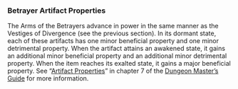 ### Betrayer Artifact Properties

The Arms of the Betrayers advance in power in the same manner as the Vestiges of Divergence (see the previous section). In its dormant state, each of these artifacts has one minor beneficial property and one minor detrimental property. When the artifact attains an awakened state, it gains an additional minor beneficial property and an additional minor detrimental property. When the item reaches its exalted state, it gains a major beneficial property. See “[Artifact Properties](https://www.dndbeyond.com/sources/dmg/sentient-magic-items-artifacts#ArtifactProperties "Artifact Properties")” in chapter 7 of the [Dungeon Master’s Guide](https://www.dndbeyond.com/sources/dmg "Dungeon Master’s Guide") for more information.